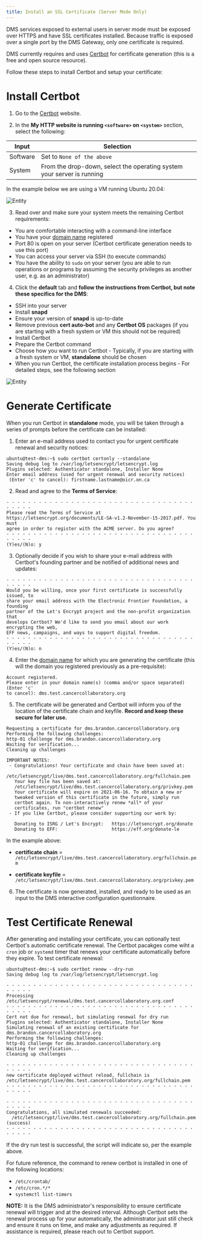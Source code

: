 ```yaml
---
title: Install an SSL Certificate (Server Mode Only)
---
```


DMS services exposed to external users in server mode must be exposed over HTTPS and have SSL certificates installed.  Because traffic is exposed over a single port by the DMS Gateway, only one certificate is required.

DMS currently requires and uses [Certbot](https://certbot.eff.org/) for certificate generation (this is a free and open source resource).

Follow these steps to install Certbot and setup your certificate:

# Install Certbot

1. Go to the [Certbot](https://certbot.eff.org/) website.


2. In the **My HTTP website is running `<software>` on `<system>`** section, select the following:

| Input              | Selection |
| --------------------| ------------|
| Software           | Set to `None of the above` |
| System | From the drop-down, select the operating system your server is running |

In the example below we are using a VM running Ubuntu 20.04:

![Entity](../../../assets/certbot-system.png 'Certbot Select System')

3. Read over and make sure your system meets the remaining Certbot requirements:
- You are comfortable interacting with a command-line interface
- You have your [domain name](../domain) registered
- Port 80 is open on your server (Certbot certificate generation needs to use this port)
- You can access your server via SSH (to execute commands)
- You have the ability to `sudo` on your server (you are able to run operations or programs by assuming the security privileges as another user, e.g. as an administrator)


4. Click the **default** tab and **follow the instructions from Certbot, but note these specifics for the DMS**:
- SSH into your server
- Install **snapd**
- Ensure your version of **snapd** is up-to-date
- Remove previous **cert auto-bot** and any **Certbot OS** packages (if you are starting with a fresh system or VM this should not be required)
- Install Certbot
- Prepare the Certbot command
- Choose how you want to run Certbot - Typically, if you are starting with a fresh system or VM, **standalone** should be chosen
- When you run Certbot, the certificate installation process begins - For detailed steps, see the following section

![Entity](../../../assets/certbot-default-steps.png 'Certbot Default Steps')

# Generate Certificate

When you run Certbot in **standalone** mode, you will be taken through a series of prompts before the certificate can be installed:

1. Enter an e-mail address used to contact you for urgent certificate renewal and security notices:

```shell
ubuntu@test-dms:~$ sudo certbot certonly --standalone
Saving debug log to /var/log/letsencrypt/letsencrypt.log
Plugins selected: Authenticator standalone, Installer None
Enter email address (used for urgent renewal and security notices)
 (Enter 'c' to cancel): firstname.lastname@oicr.on.ca
```

2. Read and agree to the **Terms of Service**:

```shell
- - - - - - - - - - - - - - - - - - - - - - - - - - - - - - - - - - - - - - - -
Please read the Terms of Service at
https://letsencrypt.org/documents/LE-SA-v1.2-November-15-2017.pdf. You must
agree in order to register with the ACME server. Do you agree?
- - - - - - - - - - - - - - - - - - - - - - - - - - - - - - - - - - - - - - - -
(Y)es/(N)o: y
```

3. Optionally decide if you wish to share your e-mail address with Certbot's founding partner and be notified of additional news and updates:

```shell
- - - - - - - - - - - - - - - - - - - - - - - - - - - - - - - - - - - - - - - -
Would you be willing, once your first certificate is successfully issued, to
share your email address with the Electronic Frontier Foundation, a founding
partner of the Let's Encrypt project and the non-profit organization that
develops Certbot? We'd like to send you email about our work encrypting the web,
EFF news, campaigns, and ways to support digital freedom.
- - - - - - - - - - - - - - - - - - - - - - - - - - - - - - - - - - - - - - - -
(Y)es/(N)o: n
```

4. Enter the [domain name](../domain) for which you are generating the certificate (this will the domain you registered previously as a pre-requisite):

```shell
Account registered.
Please enter in your domain name(s) (comma and/or space separated)  (Enter 'c'
to cancel): dms.test.cancercollaboratory.org
```

5. The certificate will be generated and Certbot will inform you of the location of the certificate chain and keyfile.  **Record and keep these secure for later use.**

```shell
Requesting a certificate for dms.brandon.cancercollaboratory.org
Performing the following challenges:
http-01 challenge for dms.brandon.cancercollaboratory.org
Waiting for verification...
Cleaning up challenges
 
IMPORTANT NOTES:
 - Congratulations! Your certificate and chain have been saved at:
   /etc/letsencrypt/live/dms.test.cancercollaboratory.org/fullchain.pem
   Your key file has been saved at:
   /etc/letsencrypt/live/dms.test.cancercollaboratory.org/privkey.pem
   Your certificate will expire on 2021-06-16. To obtain a new or
   tweaked version of this certificate in the future, simply run
   certbot again. To non-interactively renew *all* of your
   certificates, run "certbot renew"
 - If you like Certbot, please consider supporting our work by:
 
   Donating to ISRG / Let's Encrypt:   https://letsencrypt.org/donate
   Donating to EFF:                    https://eff.org/donate-le
```

In the example above:

- **certificate chain** = `/etc/letsencrypt/live/dms.test.cancercollaboratory.org/fullchain.pem`

- **certificate keyfile** = `/etc/letsencrypt/live/dms.test.cancercollaboratory.org/privkey.pem`


6. The certificate is now generated, installed, and ready to be used as an input to the DMS interactive configuration questionnaire.

# Test Certificate Renewal

After generating and installing your certificate, you can optionally test Certbot's automatic certificate renewal. The Certbot pacakges come wiht a `cron` job or `systemd` timer that renews your certificate automatically before they expire.  To test certificate renewal:

```shell
ubuntu@test-dms:~$ sudo certbot renew --dry-run
Saving debug log to /var/log/letsencrypt/letsencrypt.log

- - - - - - - - - - - - - - - - - - - - - - - - - - - - - - - - - - - - - - - -
Processing /etc/letsencrypt/renewal/dms.test.cancercollaboratory.org.conf
- - - - - - - - - - - - - - - - - - - - - - - - - - - - - - - - - - - - - - - -
Cert not due for renewal, but simulating renewal for dry run
Plugins selected: Authenticator standalone, Installer None
Simulating renewal of an existing certificate for dms.brandon.cancercollaboratory.org
Performing the following challenges:
http-01 challenge for dms.brandon.cancercollaboratory.org
Waiting for verification...
Cleaning up challenges

- - - - - - - - - - - - - - - - - - - - - - - - - - - - - - - - - - - - - - - -
new certificate deployed without reload, fullchain is
/etc/letsencrypt/live/dms.test.cancercollaboratory.org/fullchain.pem
- - - - - - - - - - - - - - - - - - - - - - - - - - - - - - - - - - - - - - - -

- - - - - - - - - - - - - - - - - - - - - - - - - - - - - - - - - - - - - - - -
Congratulations, all simulated renewals succeeded:
  /etc/letsencrypt/live/dms.test.cancercollaboratory.org/fullchain.pem (success)
- - - - - - - - - - - - - - - - - - - - - - - - - - - - - - - - - - - - - - - -
```

If the dry run test is successful, the script will indicate so, per the example above.

For future reference, the command to renew certbot is installed in one of the following locations:

- `/etc/crontab/`
- `/etc/cron.*/*`
- `systemctl list-timers`

<Warning>**NOTE:** It is the DMS administrator's responsibility to ensure certificate renewal will trigger and at the desired interval. Although Certbot sets the renewal process up for your automatically, the administrator just still check and ensure it runs on time, and make any adjustments as required. If assistance is required, please reach out to Certbot support.</Warning>